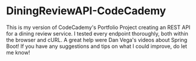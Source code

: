 # DiningReviewAPI-CodeCademy
This is my version of CodeCademy's Portfolio Project creating an REST API for a dining review service. I tested every endpoint thoroughly, both within the browser and cURL.
A great help were Dan Vega's videos about Spring Boot! If you have any suggestions and tips on what I could improve, do let me know!‬ 
